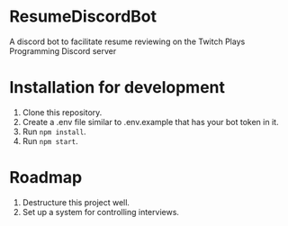 # ResumeDiscordBot
A discord bot to facilitate resume reviewing on the Twitch Plays Programming Discord server

# Installation for development

1. Clone this repository.
2. Create a .env file similar to .env.example that has your bot token in it.
3. Run ```npm install```.
4. Run ```npm start```.

# Roadmap

1. Destructure this project well.
2. Set up a system for controlling interviews.